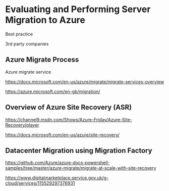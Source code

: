 # Evaluating and Performing Server Migration to Azure

Best practice

3rd party companies

## Azure Migrate Process

Azure migrate service

https://docs.microsoft.com/en-us/azure/migrate/migrate-services-overview

https://azure.microsoft.com/en-gb/migration/

## Overview of Azure Site Recovery (ASR)

https://channel9.msdn.com/Shows/Azure-Friday/Azure-Site-Recovery/player

https://docs.microsoft.com/en-us/azure/site-recovery/

## Datacenter Migration using Migration Factory

https://github.com/Azure/azure-docs-powershell-samples/tree/master/azure-migrate/migrate-at-scale-with-site-recovery

https://www.digitalmarketplace.service.gov.uk/g-cloud/services/115529297376931



